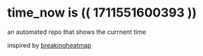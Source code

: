 # time_now is (( 1711551600393 ))

an automated repo that shows the currnent time

inspired by [breakingheatmap](https://github.com/breakingheatmap/breakingheatmap)